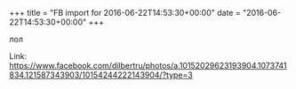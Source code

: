 +++
title = "FB import for 2016-06-22T14:53:30+00:00"
date = "2016-06-22T14:53:30+00:00"
+++

лол

Link: <a href="https://www.facebook.com/dilbertru/photos/a.10152029623193904.1073741834.121587343903/10154244222143904/?type=3">https://www.facebook.com/dilbertru/photos/a.10152029623193904.1073741834.121587343903/10154244222143904/?type=3</a>
